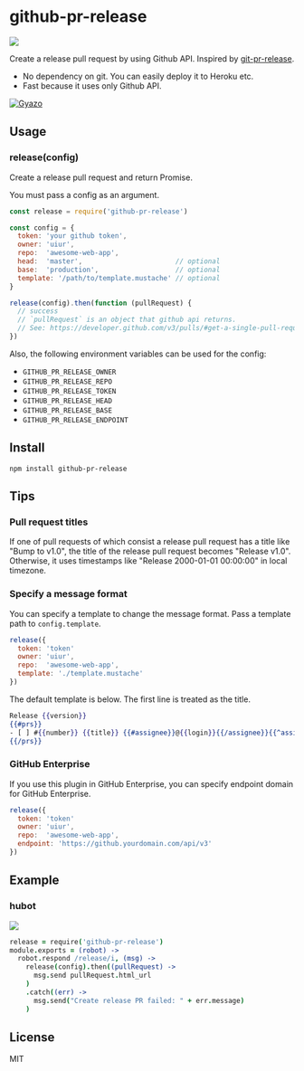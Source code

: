 # github-pr-release
[![](https://img.shields.io/npm/v/github-pr-release.svg)](https://www.npmjs.com/package/github-pr-release)

Create a release pull request by using Github API. Inspired by [git-pr-release]( https://github.com/motemen/git-pr-release).

* No dependency on git. You can easily deploy it to Heroku etc.
* Fast because it uses only Github API.

[![Gyazo](http://i.gyazo.com/7484a59ade4e96ce9a015f1aa817cab8.png)](http://gyazo.com/7484a59ade4e96ce9a015f1aa817cab8)


## Usage
### release(config)
Create a release pull request and return Promise.

You must pass a config as an argument.

``` javascript
const release = require('github-pr-release')

const config = {
  token: 'your github token',
  owner: 'uiur',
  repo:  'awesome-web-app',
  head:  'master',                       // optional
  base:  'production',                   // optional
  template: '/path/to/template.mustache' // optional
}

release(config).then(function (pullRequest) {
  // success
  // `pullRequest` is an object that github api returns.
  // See: https://developer.github.com/v3/pulls/#get-a-single-pull-request
})
```

Also, the following environment variables can be used for the config:

- `GITHUB_PR_RELEASE_OWNER`
- `GITHUB_PR_RELEASE_REPO`
- `GITHUB_PR_RELEASE_TOKEN`
- `GITHUB_PR_RELEASE_HEAD`
- `GITHUB_PR_RELEASE_BASE`
- `GITHUB_PR_RELEASE_ENDPOINT`


## Install
```
npm install github-pr-release
```

## Tips
### Pull request titles

If one of pull requests of which consist a release pull request has a title like "Bump to v1.0", the title of the release pull request becomes "Release v1.0". Otherwise, it uses timestamps like "Release 2000-01-01 00:00:00" in local timezone.

### Specify a message format
You can specify a template to change the message format. Pass a template path to `config.template`.

```javascript
release({
  token: 'token'
  owner: 'uiur',
  repo:  'awesome-web-app',
  template: './template.mustache'
})
```

The default template is below. The first line is treated as the title.

```mustache
Release {{version}}
{{#prs}}
- [ ] #{{number}} {{title}} {{#assignee}}@{{login}}{{/assignee}}{{^assignee}}{{#user}}@{{login}}{{/user}}{{/assignee}}
{{/prs}}
```

### GitHub Enterprise
If you use this plugin in GitHub Enterprise, you can specify endpoint domain for GitHub Enterprise.

```javascript
release({
  token: 'token'
  owner: 'uiur',
  repo:  'awesome-web-app',
  endpoint: 'https://github.yourdomain.com/api/v3'
})
```

## Example

### hubot
![](http://i.gyazo.com/018755d09bbc857aeafdf48372912d79.png)

``` coffee
release = require('github-pr-release')
module.exports = (robot) ->
  robot.respond /release/i, (msg) ->
    release(config).then((pullRequest) ->
      msg.send pullRequest.html_url
    )
    .catch((err) ->
      msg.send("Create release PR failed: " + err.message)
    )
```

## License
MIT
